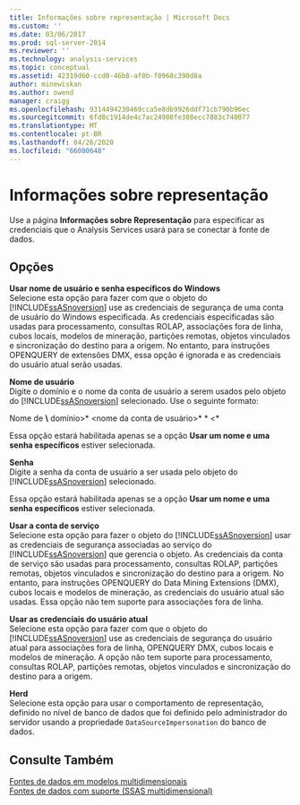 ```yaml
---
title: Informações sobre representação | Microsoft Docs
ms.custom: ''
ms.date: 03/06/2017
ms.prod: sql-server-2014
ms.reviewer: ''
ms.technology: analysis-services
ms.topic: conceptual
ms.assetid: 42319d60-ccd0-46b8-af0b-f0968c390d8a
author: minewiskan
ms.author: owend
manager: craigg
ms.openlocfilehash: 9314494230469cca5e8db9926ddf71cb790b96ec
ms.sourcegitcommit: 6fd8c1914de4c7ac24900fe388ecc7883c740077
ms.translationtype: MT
ms.contentlocale: pt-BR
ms.lasthandoff: 04/26/2020
ms.locfileid: "66080648"
---
```

# <a name="impersonation-information"></a>Informações sobre representação
  Use a página **Informações sobre Representação** para especificar as credenciais que o Analysis Services usará para se conectar à fonte de dados.  
  
## <a name="options"></a>Opções  
 **Usar nome de usuário e senha específicos do Windows**  
 Selecione esta opção para fazer com que o objeto do [!INCLUDE[ssASnoversion](../includes/ssasnoversion-md.md)] use as credenciais de segurança de uma conta de usuário do Windows especificada. As credenciais especificadas são usadas para processamento, consultas ROLAP, associações fora de linha, cubos locais, modelos de mineração, partições remotas, objetos vinculados e sincronização do destino para a origem. No entanto, para instruções OPENQUERY de extensões DMX, essa opção é ignorada e as credenciais do usuário atual serão usadas.  
  
 **Nome de usuário**  
 Digite o domínio e o nome da conta de usuário a serem usados pelo objeto do [!INCLUDE[ssASnoversion](../includes/ssasnoversion-md.md)] selecionado. Use o seguinte formato:  
  
 Nome de **\\** domínio>* \<nome da conta de usuário>* * \<*  
  
 Essa opção estará habilitada apenas se a opção **Usar um nome e uma senha específicos** estiver selecionada.  
  
 **Senha**  
 Digite a senha da conta de usuário a ser usada pelo objeto do [!INCLUDE[ssASnoversion](../includes/ssasnoversion-md.md)] selecionado.  
  
 Essa opção estará habilitada apenas se a opção **Usar um nome e uma senha específicos** estiver selecionada.  
  
 **Usar a conta de serviço**  
 Selecione esta opção para fazer o objeto do [!INCLUDE[ssASnoversion](../includes/ssasnoversion-md.md)] usar as credenciais de segurança associadas ao serviço do [!INCLUDE[ssASnoversion](../includes/ssasnoversion-md.md)] que gerencia o objeto. As credenciais da conta de serviço são usadas para processamento, consultas ROLAP, partições remotas, objetos vinculados e sincronização do destino para a origem. No entanto, para instruções OPENQUERY do Data Mining Extensions (DMX), cubos locais e modelos de mineração, as credenciais do usuário atual são usadas. Essa opção não tem suporte para associações fora de linha.  
  
 **Usar as credenciais do usuário atual**  
 Selecione esta opção para fazer com que o objeto do [!INCLUDE[ssASnoversion](../includes/ssasnoversion-md.md)] use as credenciais de segurança do usuário atual para associações fora de linha, OPENQUERY DMX, cubos locais e modelos de mineração. A opção não tem suporte para processamento, consultas ROLAP, partições remotas, objetos vinculados e sincronização do destino para a origem.  
  
 **Herd**  
 Selecione esta opção para usar o comportamento de representação, definido no nível de banco de dados que foi definido pelo administrador do servidor usando a propriedade `DataSourceImpersonation` do banco de dados.  
  
## <a name="see-also"></a>Consulte Também  
 [Fontes de dados em modelos multidimensionais](multidimensional-models/data-sources-in-multidimensional-models.md)   
 [Fontes de dados com suporte &#40;SSAS multidimensional&#41;](multidimensional-models/supported-data-sources-ssas-multidimensional.md)  
  
  
